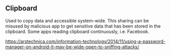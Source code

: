 ## Clipboard
Used to copy data and accessible system-wide. This sharing can be misused by malicious app to get sensitive data that has been stored in the clipboard. Some apps reading clipboard continuously, i.e. Facebook.

https://arstechnica.com/information-technology/2014/11/using-a-password-manager-on-android-it-may-be-wide-open-to-sniffing-attacks/

